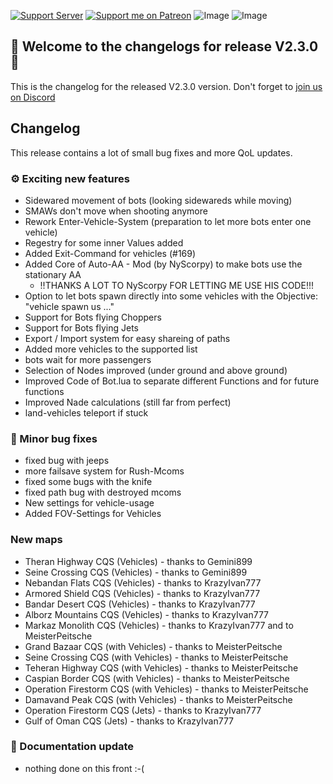 [![Support Server](https://img.shields.io/discord/862736286774198322.svg?label=Discord&logo=Discord&colorB=7289da&style=for-the-badge)](https://discord.gg/K44VsQsKnx)
[![Support me on Patreon](https://img.shields.io/endpoint.svg?url=https%3A%2F%2Fshieldsio-patreon.vercel.app%2Fapi%3Fusername%3Dfunbots%26type%3Dpatrons&style=for-the-badge)](https://patreon.com/funbots)
![Image](https://img.shields.io/github/downloads/Joe91/fun-bots/total?style=for-the-badge)
![Image](https://img.shields.io/github/stars/Joe91/fun-bots?style=for-the-badge)

## 🥳 Welcome to the changelogs for release **V2.3.0** 🥳
This is the changelog for the released V2.3.0 version. Don't forget to [join us on Discord](https://discord.funbots.dev)

## Changelog
This release contains a lot of small bug fixes and more QoL updates.

### ⚙️ Exciting new features
* Sidewared movement of bots (looking sidewareds while moving)
* SMAWs don't move when shooting anymore
* Rework Enter-Vehicle-System (preparation to let more bots enter one vehicle)
* Regestry for some inner Values added
* Added Exit-Command for vehicles (#169)
* Added Core of Auto-AA - Mod (by NyScorpy) to make bots use the stationary AA 
	* !!THANKS A LOT TO NyScorpy FOR LETTING ME USE HIS CODE!!!
* Option to let bots spawn directly into some vehicles with the Objective: "vehicle spawn us ..."
* Support for Bots flying Choppers
* Support for Bots flying Jets
* Export / Import system for easy shareing of paths
* Added more vehicles to the supported list
* bots wait for more passengers
* Selection of Nodes improved (under ground and above ground)
* Improved Code of Bot.lua to separate different Functions and for future functions
* Improved Nade calculations (still far from perfect)
* land-vehicles teleport if stuck

### 🐛 Minor bug fixes
* fixed bug with jeeps
* more failsave system for Rush-Mcoms
* fixed some bugs with the knife
* fixed path bug with destroyed mcoms
* New settings for vehicle-usage
* Added FOV-Settings for Vehicles

### New maps
* Theran Highway CQS (Vehicles) - thanks to Gemini899
* Seine Crossing CQS (Vehicles) - thanks to Gemini899
* Nebandan Flats CQS (Vehicles) - thanks to KrazyIvan777
* Armored Shield CQS (Vehicles) - thanks to KrazyIvan777
* Bandar Desert CQS (Vehicles) - thanks to KrazyIvan777
* Alborz Mountains CQS (Vehicles) - thanks to KrazyIvan777
* Markaz Monolith CQS (Vehicles) - thanks to KrazyIvan777 and to MeisterPeitsche
* Grand Bazaar CQS (with Vehicles) - thanks to MeisterPeitsche
* Seine Crossing CQS (with Vehicles) - thanks to MeisterPeitsche
* Teheran Highway CQS (with Vehicles) - thanks to MeisterPeitsche
* Caspian Border CQS (with Vehicles) - thanks to MeisterPeitsche
* Operation Firestorm CQS (with Vehicles) - thanks to MeisterPeitsche
* Damavand Peak CQS (with Vehicles) - thanks to MeisterPeitsche
* Operation Firestorm CQS (Jets) - thanks to KrazyIvan777
* Gulf of Oman CQS (Jets) - thanks to KrazyIvan777

### 📖 Documentation update
* nothing done on this front :-(